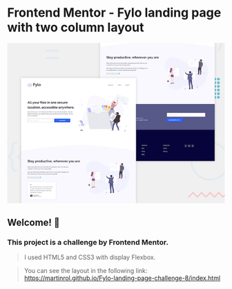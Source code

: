 # Frontend Mentor - Fylo landing page with two column layout

![Design preview for the Fylo landing page with two column layout challenge](./design/desktop-preview.jpg)

## Welcome! 👋

### This project is a challenge by Frontend Mentor. 
> I used HTML5 and CSS3 with display Flexbox.

> You can see the layout in the following link: https://martinrol.github.io/Fylo-landing-page-challenge-8/index.html
